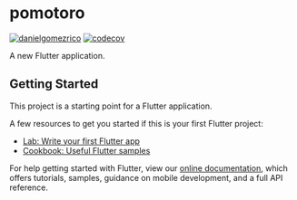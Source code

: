 # pomotoro

[![danielgomezrico](https://circleci.com/gh/danielgomezrico/pomotoro-flutter.svg?style=svg)](https://app.circleci.com/pipelines/github/danielgomezrico/pomotoro-flutter)
[![codecov](https://codecov.io/gh/danielgomezrico/pomotoro-flutter/branch/master/graph/badge.svg)](https://codecov.io/gh/danielgomezrico/pomotoro-flutter)

A new Flutter application.

## Getting Started

This project is a starting point for a Flutter application.

A few resources to get you started if this is your first Flutter project:

- [Lab: Write your first Flutter app](https://flutter.dev/docs/get-started/codelab)
- [Cookbook: Useful Flutter samples](https://flutter.dev/docs/cookbook)

For help getting started with Flutter, view our
[online documentation](https://flutter.dev/docs), which offers tutorials,
samples, guidance on mobile development, and a full API reference.
